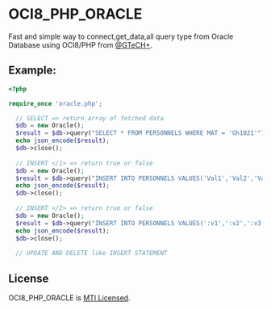 # OCI8_PHP_ORACLE
Fast and simple way to connect,get_data,all query type from Oracle Database using OCI8/PHP from [@GTeCH+](https://github.com/GTeCHSOFT).

## Example:

```php
<?php

require_once 'oracle.php';

  // SELECT => return array of fetched data
  $db = new Oracle();
  $result = $db->query("SELECT * FROM PERSONNELS WHERE MAT = 'Gh1021'");
  echo json_encode($result);
  $db->close();
  
  // INSERT </1> => return true or false
  $db = new Oracle();
  $result = $db->query("INSERT INTO PERSONNELS VALUES('Val1','Val2','Val3')");
  echo json_encode($result);
  $db->close();
  
  // INSERT </2> => return true or false
  $db = new Oracle();
  $result = $db->query("INSERT INTO PERSONNELS VALUES(':v1',':v2',':v3')",['Val1','Val2','Val3']);
  echo json_encode($result);
  $db->close();
  
  // UPDATE AND DELETE like INSERT STATEMENT
```

## License
OCI8_PHP_ORACLE is [MTI Licensed](https://github.com/GTeCHSOFT/OCI8_PHP_ORACLE/blob/master/LICENSE).
